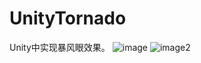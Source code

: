 # UnityTornado
Unity中实现暴风眼效果。
![image](https://github.com/liuyima/UnityTornado/blob/main/tornado.gif)
![image2](https://github.com/liuyima/UnityTornado/blob/main/preview.jpg)
